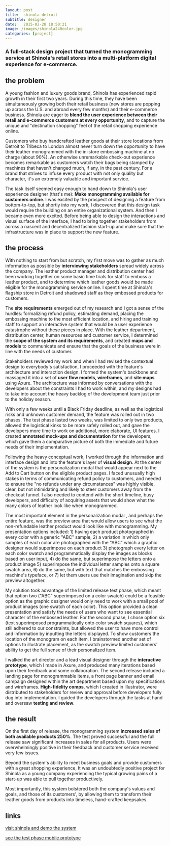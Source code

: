 ```yaml
---
layout: post
title:  shinola detroit
subtitle: designer
date:   2015-02-28 18:50:21
image: /images/shinola240color.jpg
categories: [project] 
---
```


### A full-stack design project that turned the monogramming service at Shinola's retail stores into a multi-platform digital experience for e-commerce.

## the problem

A young fashion and luxury goods brand, Shinola has experienced rapid growth in their first two years. During this time, they have been simultaneously growing both their retail business (new stores are popping up across the U.S. and abroad every few months) and their e-commerce business. Shinola are eager to **blend the user experience between their retail and e-commerce customers at every opportunity**, and to capture the unique and "destination shopping" feel of the retail shopping experience online.

Customers who buy handcrafted leather goods at their store locations from Detroit to Tribeca to London almost never turn down the opportunity to have their leather monogrammed with the in-store embossing machine at no charge (about 90%). An otherwise unremarkable check-out experience becomes remarkable as customers watch their bags being stamped by machines that haven't changed much, if any, in the past century. For a brand that strives to infuse every product with not only quality but character, it's an extremely valuable and important service.

The task itself seemed easy enough to hand down to Shinola's user experience designer (that's me): **Make monogramming available for customers online**. I was excited by the prospect of designing a feature from bottom-to-top, but shortly into my work, I discovered that this design task would require the building on an entire organizational system. And then I became even more excited. Before being able to design the interactions and visual surface of the interface, I had to bring together stakeholders from across a nascent and decentralized fashion start-up and make sure that the infrastructure was in place to support the new feature.

## the process

With nothing to start from but scratch, my first move was to gather as much information as possible by **interviewing stakeholders** spread widely across the company. The leather product manager and distribution center had been working together on some basic time trials for staff to emboss a leather product, and to determine which leather goods would be made eligible for the monogramming service online. I spent time at Shinola's flagship store in Detroit and shadowed staff as they embossed products for customers.

The **site requirements** emerged out of my research and I got a sense of the hurdles: formalizing refund policy, estimating demand, placing the embossing machine to the most efficient location, and hiring and training staff to support an interactive system that would be a user experience catastrophe without these pieces in place. With the leather department, distribution center, human resources and customer service, I determined the **scope of the system and its requirements**, and created **maps and models** to communicate and ensure that the goals of the business were in line with the needs of customer.

Stakeholders reviewed my work and when I had revised the contextual design to everybody's satisfaction, I proceeded with the feature's architecture and interaction design. I formed the system's backbone and massaged it into a set of **user flow models, wireframes**, and **site maps** using Axure. The architecture was informed by conversations with the developers about the constraints I had to work within, and my designs had to take into account the heavy backlog of the development team just prior to the holiday season. 

With only a few weeks until a Black Friday deadline, as well as the logistical risks and unknown customer demand, the feature was rolled out in two phases. The test phase lasted two weeks, was limited to only two products, allowed the logistical kinks to be more safely rolled out, and gave the developers more time to work on additional, more elaborate, UI features. I created **annotated mock-ups and documentation** for the developers, which gave them a comparative picture of both the immediate and future needs of their implementation.

Following the heavy conceptual work, I worked through the information and interface design and into the feature's layer of **visual design**. At the center of the system is the personalization modal that would appear next to the Add to Cart button on the eligible product pages. I faced unusually high stakes in terms of communicating refund policy to customers, and needed to ensure the "no refunds under any circumstances" was highly visible, clear, but not intimidating and likely to steer customers away from the checkout funnel. I also needed to contend with the short timeline, busy developers, and difficulty of acquiring assets that would show what the many colors of leather look like when monogrammed.  

The most important element in the personalization modal , and perhaps the entire feature, was the preview area that would allow users to see what the non-refundable leather product would look like with monogramming. My presentation options included: 1) having each product photographed in every color with a generic "ABC" sample, 2) a variation in which only samples of each color are photographed with the "ABC"  which a graphic designer would superimpose on each product 3) photograph every letter on each color swatch and programmatically display the images as blocks based on user input, 4) do the same, but superimpose the letters onto a product image 5) superimpose the individual letter samples onto a square swatch area, 6) do the same, but with text that matches the embossing machine's typeface, or 7) let them users use their imagination and skip the preview altogether. 

My solution took advantage of the limited release test phase, which meant that option two ("ABC" superimposed on a color swatch) could be a feasible option as the graphic designer would only need to work with a small pool of product images (one swatch of each color). This option provided a clean presentation and satisfy the needs of users who want to see essential character of the embossed leather. For the second phase, I chose option six (text superimposed programmatically onto color swatch squares), which still adhered to our constraints, but allowed the user to have more control and information by inputting the letters displayed. To show customers the location of the monogram on each item, I brainstormed another set of options to illustrate placement, as the swatch preview limited customers' ability to get the full sense of their personalized item.

I walked the art director and a lead visual designer through the **interactive prototype**, which I made in Axure, and produced many iterations based upon their feedback and some collaboration. The second release included a landing page for monogrammable items, a front page banner and email campaign designed within the art department based upon my specifications and wireframes. **High-fidelity comps**, which I created in Illustrator, were distributed to stakeholders for review and approval before developers fully dug into implementation. I guided the developers through the tasks at hand and oversaw **testing and review**.

## the result

On the first day of release, the monogramming system **increased sales of both available products 250%**. The test proved successful and the full release saw significant increases in sales for all products. Users were overwhelmingly positive in their feedback and customer service received very few issues. 

Beyond the system's ability to meet business goals and provide customers with a great shopping experience, It was an undoubtedly positive project for Shinola as a young company experiencing the typical growing pains of a start-up was able to pull together productively. 

Most importantly, this system bolstered both the company's values and goals, and those of its customers', by allowing them to transform their leather goods from products into timeless, hand-crafted keepsakes.

## links

[visit shinola and demo the system](http://www.shinola.com/shop/leather/monogram-collection/ipad-mini-envelope.html#color=Natural)

[see the test phase mobile prototype](http://az2trs.axshare.com/monogram_selection_p1_mobile.html)
